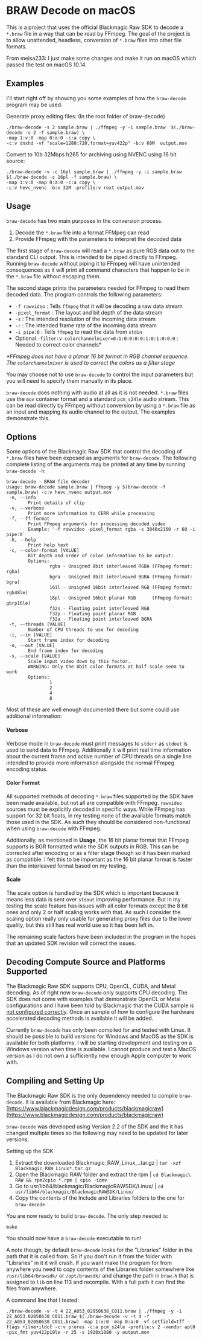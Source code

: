 # BRAW Decode on macOS

This is a project that uses the official Blackmagic Raw SDK to decode a 
`*.braw` file in a way that can be read by FFmpeg. The goal of the 
project is to allow unattended, headless, conversion of `*.braw` files
into other file formats.

From meisa233:
    I just make some changes and make it run on macOS which passed the test on macOS 10.14.
    
## Examples

I'll start right off by showing you some examples of how the 
`braw-decode` program may be used.

Generate proxy editing files:
(In the root folder of braw-decode)
```
./braw-decode -s 2 sample.braw | ./ffmpeg -y -i sample.braw  $(./braw-decode -s 2 -f sample.braw) \
-map 1:v:0 -map 0:a:0 -c:a copy \
-c:v dnxhd -vf "scale=1280:720,format=yuv422p" -b:v 60M  output.mov
```

Convert to 10b 32Mbps h265 for archiving using NVENC using 16 bit source:

```
./braw-decode -v -c 16pl sample.braw | ./ffmpeg -y -i sample.braw $(./braw-decode -c 16pl -f sample.braw) \
-map 1:v:0 -map 0:a:0 -c:a copy \
-c:v hevc_nvenc -b:v 32M -profile:v rext output.mov
```

## Usage

`braw-decode` has two main purposes in the conversion process.

 1. Decode the `*.braw` file into a format FFMpeg can read
 2. Provide FFmpeg with the parameters to interpret the decoded data
 
The first stage of `braw-decode` will read a `*.braw` as pure RGB 
data out to the standard CLI output. This is intended to be piped 
directly to FFmpeg. Running `braw-decode` without piping it to FFmpeg
will have unintended consequences as it will print all command 
characters that happen to be in the `*.braw` file without escaping 
them.

The second stage prints the parameters needed for FFmpeg to read them
decoded data. The program controls the following parameters:

 - `-f rawvideo` : Tells `ffmpeg` that it will be decoding a raw data stream
 - `-pixel_format` : The layout and bit depth of the data stream
 - `-s` : The intended resolution of the incoming data stream
 - `-r` : The intended frame rate of the incoming data stream
 - `-i pipe:0` : Tells `ffmpeg` to read the data from `stdin`
 - Optional `-filter:v colorchannelmixer=0:1:0:0:0:0:1:0:1:0:0:0` : Needed to correct color channels\*
 

 *\*FFmpeg does not have a planar 16 bit format in RGB channel sequence. The `colorchannelmixer` is used to correct the colors as a filter stage*

You may choose not to use `braw-decode` to control the input
parameters but you will need to specify them manually in its place.
 
`braw-decode` does nothing with audio at all as it is not needed.
`*.braw` files use the `mov` container format and a standard 
`pcm_s24le` audio stream. This can be read directly by FFmpeg
without conversion by using a `*.braw` file as an input and mapping
its audio channel to the output. The examples demonstrate this.
 
 
## Options
 
Some options of the Blackmagic Raw SDK that control the decoding of
`*.braw` files have been exposed as arguments for `braw-decode`. The
following complete listing of the arguments may be printed at any
time by running `braw-decode -h`:

```
braw-decode - BRAW file decoder
Usage: braw-decode sample.braw | ffmpeg -y $(braw-decode -f sample.braw) -c:v hevc_nvenc output.mov
 -n, --info
        Print details of clip
 -v, --verbose
        Print more information to CERR while processing
 -f, --ff-format
        Print FFmpeg arguments for processing decoded video
        Example: '-f rawvideo -pixel_format rgba -s 3840x2160 -r 60 -i pipe:0`
 -h, --help
        Print help text
 -c, --color-format [VALUE]
        Bit depth and order of color information to be output:
        Options:
                rgba - Unsigned 8bit interleaved RGBA (FFmpeg format: rgba)
                bgra - Unsigned 8bit interleaved BGRA (FFmpeg format: bgra)
                16il - Unsigned 16bit interleaved RGB (FFmpeg format: rgb48le)
                16pl - Unsigned 16bit planar RGB      (FFmpeg format: gbrp16le)
                f32s - Floating point interleaved RGB
                f32p - Floating point planar RGB
                f32a - Floating point interleaved BGRA
 -t, --threads [VALUE]
        Number of CPU threads to use for decoding
 -i, --in [VALUE]
        Start frame index for decoding
 -o, --out [VALUE]
        End frame index for decoding
 -s, --scale [VALUE]
        Scale input video down by this factor.
        WARNING: Only the 8bit color formats at half scale seem to work
        Options:
                1
                2
                4
                8
```
 
Most of these are well enough documented there but some could use 
additional information:
 
#### Verbose

Verbose mode in `braw-decode` must print messages to `stderr` as
`stdout` is used to send data to FFmpeg. Additionally it will print
real time information about the current frame and active number
of CPU threads on a single line intended to provide more information
alongside the normal FFmpeg encoding status.

#### Color Format

All supported methods of decoding `*.braw` files supported by the 
SDK have been made available, but not all are compatible with 
FFmpeg. `rawvideo` sources must be explicitly decoded in specific
ways. While FFmpeg has support for 32 bit floats, in my testing
none of the available formats match those used in the SDK. As such
they should be considered non-functional when using `braw-decode`
with FFmpeg.

Additionally, as mentioned in **Usage**, the 16 bit planar format
that FFmpeg supports is BGR formatted while the SDK outputs in RGB.
This can be corrected after encoding or as a filter stage though 
so it has been marked as compatible. I felt this to be important
as the 16 bit planar format is faster than the interleaved format 
based on my testing.

#### Scale

The scale option is handled by the SDK which is important because
it means less data is sent over `stdout` improving performance. But
in my testing the scale feature has issues with all color formats
except the 8 bit ones and only 2 or half scaling works with that. As
such I consider the scaling option really only usable for generating
proxy files due to the lower quality, but this still has real world
use so it has been left in.

The remaining scale factors have been included in the program in the
hopes that an updated SDK revision will correct the issues.

## Decoding Compute Source and Platforms Supported

The Blackmagic Raw SDK supports CPU, OpenCL, CUDA, and Metal 
decoding. As of right now `braw-decode` only supports CPU decoding.
The SDK does not come with examples that demonstrate OpenCL or Metal
configurations and I have been told by Blackmagic that the CUDA 
sample is [not configured correctly](https://forum.blackmagicdesign.com/viewtopic.php?f=12&t=150108#p801585).
Once an sample of how to configure the hardware accelerated 
decoding methods is available it will be added.

Currently `braw-decode` has only been compiled for and tested with
Linux. It should be possible to build versions for Windows and MacOS
as the SDK is available for both platforms. I will be starting
development and testing on a Windows version when time is available.
I cannot produce and test a MacOS version as I do not own a 
sufficiently new enough Apple computer to work with.

## Compiling and Setting Up

The Blackmagic Raw SDK is the only dependency needed to compile
`braw-decode`. It is available from Blackmagic here: [https://www.blackmagicdesign.com/products/blackmagicraw](https://www.blackmagicdesign.com/products/blackmagicraw)

`braw-decode` was developed using Version 2.2 of the SDK and the it
has changed multiple times so the following may need to be updated
for later versions.

Setting up the SDK

 1. Extract the downloaded Blackmagic_RAW_Linux_*.*.tar.gz | `tar -xzf Blackmagic_RAW_Linux*.tar.gz`
 2. Open the Blackmagic RAW folder and extract the rpm | `cd Blackmagic\ RAW && rpm2cpio *.rpm | cpio -idmv`
 3. Go to usr/lib64/blackmagic/BlackmagicRAWSDK/Linux/ | `cd usr/lib64/blackmagic/BlackmagicRAWSDK/Linux/`
 4. Copy the contents of the Include and Libraries folders to the one for `braw-decode`
 
You are now ready to build `braw-decode`. The only step needed is:

```
make
```

You should now have a `braw-decode` executable to run!

A note though, by default `braw-decode` looks for the "Libraries"
folder in the path that it is called from. So if you don't run it
from the folder with "Libraries" in it it will crash. If you want
make the program for from anywhere you need to copy contents of the 
Libraries folder somewhere like `/usr/lib64/brawsdk/` or 
`/opt/brawsdk/` and change the path in `braw.h` that is assigned to
`lib` on line 113 and recompile. With a full path it can find the 
files from anywhere.

A command line that I tested:
```
./braw-decode -v -t 4 22_A053_02050638_C011.braw | ./ffmpeg -y -i 22_A053_02050638_C011.braw $(./braw-decode -v -t 4 -f 22_A053_02050638_C011.braw) -map 1:v:0 -map 0:a:0 -vf setfield=tff -flags +ilme+ildct -c:v prores -c:a pcm_s24le -profile:v 2 -vendor apl0 -pix_fmt yuv422p10le -r 25 -s 1920x1080 -y output.mov
```
